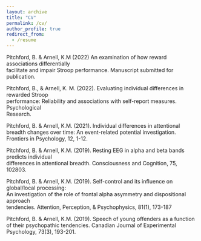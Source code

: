 ```yaml
---
layout: archive
title: "CV"
permalink: /cv/
author_profile: true
redirect_from:
  - /resume
---
```

Pitchford, B. & Arnell, K.M (2022) An examination of how reward associations differentially  
          facilitate and impair Stroop performance. Manuscript submitted for publication.

Pitchford, B., & Arnell, K. M. (2022). Evaluating individual differences in rewarded Stroop   
        performance: Reliability and associations with self-report measures. Psychological  
        Research. 

Pitchford, B. & Arnell, K.M. (2021). Individual differences in attentional breadth changes over
        time: An event-related potential investigation. Frontiers in Psychology, 12, 1-12.

Pitchford, B. & Arnell, K.M. (2019). Resting EEG in alpha and beta bands predicts individual     
        differences in attentional breadth. Consciousness and Cognition, 75, 102803.

Pitchford, B. & Arnell, K.M. (2019). Self-control and its influence on global/local processing:   
        An investigation of the role of frontal alpha asymmetry and dispositional approach   
        tendencies. Attention, Perception, & Psychophysics, 81(1), 173-187

Pitchford, B. & Arnell, K.M. (2019). Speech of young offenders as a function of their
         psychopathic tendencies. Canadian Journal of Experimental Psychology, 73(3), 193-201.  
